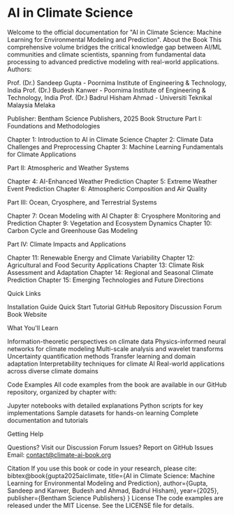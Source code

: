# AI in Climate Science
Welcome to the official documentation for "AI in Climate Science: Machine Learning for Environmental Modeling and Prediction".
About the Book
This comprehensive volume bridges the critical knowledge gap between AI/ML communities and climate scientists, spanning from fundamental data processing to advanced predictive modeling with real-world applications.
Authors:

Prof. (Dr.) Sandeep Gupta - Poornima Institute of Engineering & Technology, India
Prof. (Dr.) Budesh Kanwer - Poornima Institute of Engineering & Technology, India
Prof. (Dr.) Badrul Hisham Ahmad - Universiti Teknikal Malaysia Melaka

Publisher: Bentham Science Publishers, 2025
Book Structure
Part I: Foundations and Methodologies

Chapter 1: Introduction to AI in Climate Science
Chapter 2: Climate Data Challenges and Preprocessing
Chapter 3: Machine Learning Fundamentals for Climate Applications

Part II: Atmospheric and Weather Systems

Chapter 4: AI-Enhanced Weather Prediction
Chapter 5: Extreme Weather Event Prediction
Chapter 6: Atmospheric Composition and Air Quality

Part III: Ocean, Cryosphere, and Terrestrial Systems

Chapter 7: Ocean Modeling with AI
Chapter 8: Cryosphere Monitoring and Prediction
Chapter 9: Vegetation and Ecosystem Dynamics
Chapter 10: Carbon Cycle and Greenhouse Gas Modeling

Part IV: Climate Impacts and Applications

Chapter 11: Renewable Energy and Climate Variability
Chapter 12: Agricultural and Food Security Applications
Chapter 13: Climate Risk Assessment and Adaptation
Chapter 14: Regional and Seasonal Climate Prediction
Chapter 15: Emerging Technologies and Future Directions

Quick Links

Installation Guide
Quick Start Tutorial
GitHub Repository
Discussion Forum
Book Website

What You'll Learn

Information-theoretic perspectives on climate data
Physics-informed neural networks for climate modeling
Multi-scale analysis and wavelet transforms
Uncertainty quantification methods
Transfer learning and domain adaptation
Interpretability techniques for climate AI
Real-world applications across diverse climate domains

Code Examples
All code examples from the book are available in our GitHub repository, organized by chapter with:

Jupyter notebooks with detailed explanations
Python scripts for key implementations
Sample datasets for hands-on learning
Complete documentation and tutorials

Getting Help

Questions? Visit our Discussion Forum
Issues? Report on GitHub Issues
Email: contact@climate-ai-book.org

Citation
If you use this book or code in your research, please cite:
bibtex@book{gupta2025aiclimate,
  title={AI in Climate Science: Machine Learning for Environmental Modeling and Prediction},
  author={Gupta, Sandeep and Kanwer, Budesh and Ahmad, Badrul Hisham},
  year={2025},
  publisher={Bentham Science Publishers}
}
License
The code examples are released under the MIT License. See the LICENSE file for details.
